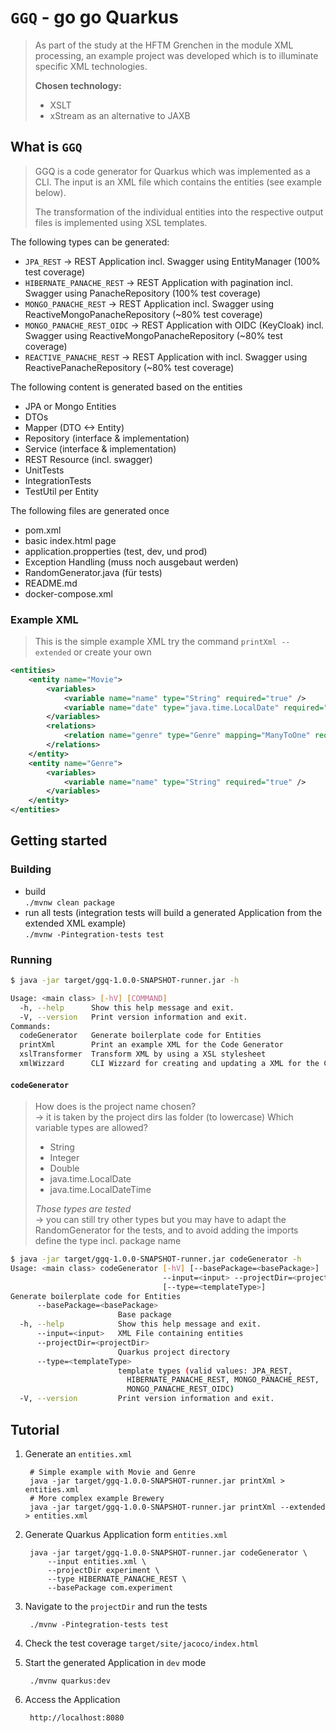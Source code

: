 # `GGQ` - go go Quarkus
> As part of the study at the HFTM Grenchen in the module XML processing, an example project was developed which is to illuminate specific XML technologies.   
>   
> **Chosen technology:**
> - XSLT
> - xStream as an alternative to JAXB 

## What is `GGQ`

> GGQ is a code generator for Quarkus which was implemented as a CLI. The input is an XML file which contains the entities (see example below).  
>  
> The transformation of the individual entities into the respective output files is implemented using XSL templates. 

The following types can be generated: 

- `JPA_REST` → REST Application incl. Swagger using EntityManager (100% test coverage)
- `HIBERNATE_PANACHE_REST` → REST Application with pagination incl. Swagger using PanacheRepository (100% test coverage)
- `MONGO_PANACHE_REST` → REST Application incl. Swagger using ReactiveMongoPanacheRepository (~80% test coverage)
- `MONGO_PANACHE_REST_OIDC` → REST Application with OIDC (KeyCloak) incl. Swagger using ReactiveMongoPanacheRepository (~80% test coverage)
- `REACTIVE_PANACHE_REST` → REST Application with incl. Swagger using ReactivePanacheRepository (~80% test coverage)

The following content is generated based on the entities 

- JPA or Mongo Entities
- DTOs
- Mapper (DTO <-> Entity)
- Repository (interface & implementation)
- Service (interface & implementation)
- REST Resource (incl. swagger)
- UnitTests
- IntegrationTests
- TestUtil per Entity

The following files are generated once 

- pom.xml
- basic index.html page
- application.propperties (test, dev, und prod)
- Exception Handling (muss noch ausgebaut werden)
- RandomGenerator.java (für tests)
- README.md
- docker-compose.xml

### Example XML
> This is the simple example XML try the command `printXml --extended` or create your own

```xml
<entities>
    <entity name="Movie">
        <variables>
            <variable name="name" type="String" required="true" />
            <variable name="date" type="java.time.LocalDate" required="true" />
        </variables>
        <relations>
            <relation name="genre" type="Genre" mapping="ManyToOne" required="true" />
        </relations>
    </entity>
    <entity name="Genre">
        <variables>
            <variable name="name" type="String" required="true" />
        </variables>
    </entity>
</entities>
```

## Getting started

### Building

- build  
    `./mvnw clean package`
- run all tests (integration tests will build a generated Application from the extended XML example)  
    `./mvnw -Pintegration-tests test`

### Running

```bash
$ java -jar target/ggq-1.0.0-SNAPSHOT-runner.jar -h

Usage: <main class> [-hV] [COMMAND]
  -h, --help      Show this help message and exit.
  -V, --version   Print version information and exit.
Commands:
  codeGenerator   Generate boilerplate code for Entities
  printXml        Print an example XML for the Code Generator
  xslTransformer  Transform XML by using a XSL stylesheet
  xmlWizzard      CLI Wizzard for creating and updating a XML for the Code Generator → better edit the XML  manualy ;)
```

#### `codeGenerator`  
> How does is the project name chosen?  
→ it is taken by the project dirs las folder (to lowercase)
> Which variable types are allowed? 
> - String
> - Integer
> - Double
> - java.time.LocalDate
> - java.time.LocalDateTime
>
> *Those types are tested*  
> → you can still try other types but you may have to adapt the RandomGenerator for the tests, and to avoid adding the imports define the type incl. package name
```bash
$ java -jar target/ggq-1.0.0-SNAPSHOT-runner.jar codeGenerator -h
Usage: <main class> codeGenerator [-hV] [--basePackage=<basePackage>]
                                  --input=<input> --projectDir=<projectDir>
                                  [--type=<templateType>]
Generate boilerplate code for Entities
      --basePackage=<basePackage>
                        Base package
  -h, --help            Show this help message and exit.
      --input=<input>   XML File containing entities
      --projectDir=<projectDir>
                        Quarkus project directory
      --type=<templateType>
                        template types (valid values: JPA_REST,
                          HIBERNATE_PANACHE_REST, MONGO_PANACHE_REST,
                          MONGO_PANACHE_REST_OIDC)
  -V, --version         Print version information and exit.
```

## Tutorial

1. Generate an `entities.xml`  

        # Simple example with Movie and Genre
        java -jar target/ggq-1.0.0-SNAPSHOT-runner.jar printXml > entities.xml
        # More complex example Brewery
        java -jar target/ggq-1.0.0-SNAPSHOT-runner.jar printXml --extended > entities.xml

2. Generate Quarkus Application form `entities.xml`  

        java -jar target/ggq-1.0.0-SNAPSHOT-runner.jar codeGenerator \
            --input entities.xml \
            --projectDir experiment \
            --type HIBERNATE_PANACHE_REST \
            --basePackage com.experiment

3. Navigate to the `projectDir` and run the tests

        ./mvnw -Pintegration-tests test
        
4. Check the test coverage `target/site/jacoco/index.html`

5. Start the generated Application in `dev` mode

        ./mvnw quarkus:dev
        
6. Access the Application

        http://localhost:8080 
